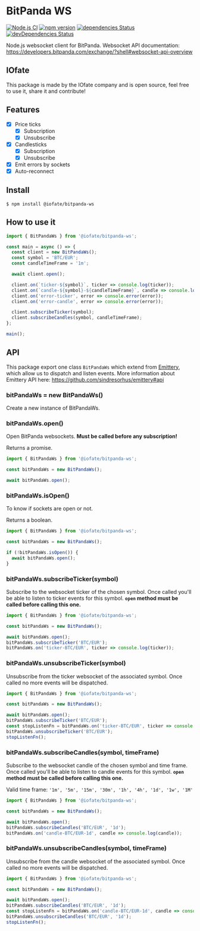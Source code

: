 # BitPanda WS

[![Node.js CI](https://github.com/IOfate/bitpanda-ws/actions/workflows/node.js.yml/badge.svg?branch=main)](https://github.com/IOfate/bitpanda-ws/actions/workflows/node.js.yml)
[![npm version](https://img.shields.io/npm/v/@iofate/bitpanda-ws)](https://www.npmjs.com/package/@iofate/bitpanda-ws)
[![dependencies Status](https://status.david-dm.org/gh/iofate/bitpanda-ws.svg)](https://david-dm.org/iofate/bitpanda-ws)
[![devDependencies Status](https://status.david-dm.org/gh/iofate/bitpanda-ws.svg?type=dev)](https://david-dm.org/iofate/bitpanda-ws?type=dev)

Node.js websocket client for BitPanda.
Websocket API documentation: https://developers.bitpanda.com/exchange/?shell#websocket-api-overview

## IOfate

This package is made by the IOfate company and is open source, feel free to use it, share it and contribute!

## Features

- [x] Price ticks
  - [x] Subscription
  - [x] Unsubscribe
- [x] Candlesticks
  - [x] Subscription
  - [x] Unsubscribe
- [x] Emit errors by sockets
- [x] Auto-reconnect

## Install

```
$ npm install @iofate/bitpanda-ws
```

## How to use it

```js
import { BitPandaWs } from '@iofate/bitpanda-ws';

const main = async () => {
  const client = new BitPandaWs();
  const symbol = 'BTC/EUR';
  const candleTimeFrame = '1m';

  await client.open();

  client.on(`ticker-${symbol}`, ticker => console.log(ticker));
  client.on(`candle-${symbol}-${candleTimeFrame}`, candle => console.log(candle));
  client.on('error-ticker', error => console.error(error));
  client.on('error-candle', error => console.error(error));

  client.subscribeTicker(symbol);
  client.subscribeCandles(symbol, candleTimeFrame);
};

main();
```

## API

This package export one class `BitPandaWs` which extend from [Emittery](https://www.npmjs.com/package/emittery), which allow us to dispatch and listen events.
More information about Emittery API here: https://github.com/sindresorhus/emittery#api


### bitPandaWs = new BitPandaWs()

Create a new instance of BitPandaWs.

### bitPandaWs.open()

Open BitPanda websockets. **Must be called before any subscription!**

Returns a promise.

```js
import { BitPandaWs } from '@iofate/bitpanda-ws';

const bitPandaWs = new BitPandaWs();

await bitPandaWs.open();
```

### bitPandaWs.isOpen()

To know if sockets are open or not.

Returns a boolean.

```js
import { BitPandaWs } from '@iofate/bitpanda-ws';

const bitPandaWs = new BitPandaWs();

if (!bitPandaWs.isOpen()) {
  await bitPandaWs.open();
}
```

### bitPandaWs.subscribeTicker(symbol)

Subscribe to the websocket ticker of the chosen symbol.
Once called you'll be able to listen to ticker events for this symbol.
**`open` method must be called before calling this one.**

```js
import { BitPandaWs } from '@iofate/bitpanda-ws';

const bitPandaWs = new BitPandaWs();

await bitPandaWs.open();
bitPandaWs.subscribeTicker('BTC/EUR');
bitPandaWs.on('ticker-BTC/EUR', ticker => console.log(ticker));
```

### bitPandaWs.unsubscribeTicker(symbol)

Unsubscribe from the ticker websocket of the associated symbol.
Once called no more events will be dispatched.

```js
import { BitPandaWs } from '@iofate/bitpanda-ws';

const bitPandaWs = new BitPandaWs();

await bitPandaWs.open();
bitPandaWs.subscribeTicker('BTC/EUR');
const stopListenFn = bitPandaWs.on('ticker-BTC/EUR', ticker => console.log(ticker));
bitPandaWs.unsubscribeTicker('BTC/EUR');
stopListenFn();
```

### bitPandaWs.subscribeCandles(symbol, timeFrame)

Subscribe to the websocket candle of the chosen symbol and time frame.
Once called you'll be able to listen to candle events for this symbol.
**`open` method must be called before calling this one.**

Valid time frame: `'1m', '5m', '15m', '30m', '1h', '4h', '1d', '1w', '1M'`

```js
import { BitPandaWs } from '@iofate/bitpanda-ws';

const bitPandaWs = new BitPandaWs();

await bitPandaWs.open();
bitPandaWs.subscribeCandles('BTC/EUR', '1d');
bitPandaWs.on('candle-BTC/EUR-1d', candle => console.log(candle));
```

### bitPandaWs.unsubscribeCandles(symbol, timeFrame)

Unsubscribe from the candle websocket of the associated symbol.
Once called no more events will be dispatched.

```js
import { BitPandaWs } from '@iofate/bitpanda-ws';

const bitPandaWs = new BitPandaWs();

await bitPandaWs.open();
bitPandaWs.subscribeCandles('BTC/EUR', '1d');
const stopListenFn = bitPandaWs.on('candle-BTC/EUR-1d', candle => console.log(candle));
bitPandaWs.unsubscribeCandles('BTC/EUR', '1d');
stopListenFn();
```

